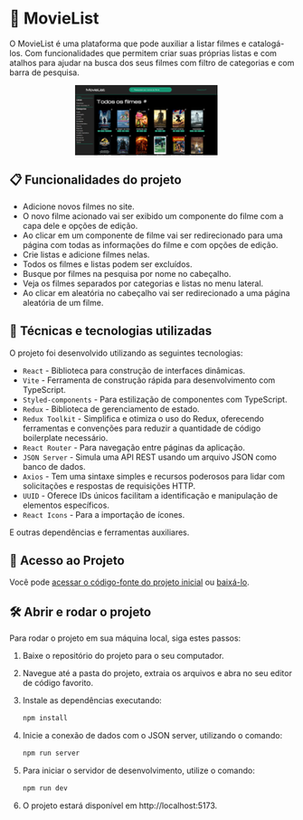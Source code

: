 # 🎥 MovieList

O MovieList é uma plataforma que pode auxiliar a listar filmes e catalogá-los. Com funcionalidades que permitem criar suas próprias listas e com atalhos para ajudar na busca dos seus filmes com filtro de categorias e com barra de pesquisa.

<p align="center">
  <img src="public/tela-inicial.png" alt="Página de início" width="50%" style="vertical-align: top; margin-right: 20px;" />
</p>

## 📋 Funcionalidades do projeto

- Adicione novos filmes no site.
- O novo filme acionado vai ser exibido um componente do filme com a capa dele e opções de edição.
- Ao clicar em um componente de filme vai ser redirecionado para uma página com todas as informações do filme e com opções de edição.
- Crie listas e adicione filmes nelas.
- Todos os filmes e listas podem ser excluídos.
- Busque por filmes na pesquisa por nome no cabeçalho.
- Veja os filmes separados por categorias e listas no menu lateral.
- Ao clicar em aleatória no cabeçalho vai ser redirecionado a uma página aleatória de um filme.

## 🔧 Técnicas e tecnologias utilizadas

O projeto foi desenvolvido utilizando as seguintes tecnologias:

- `React` - Biblioteca para construção de interfaces dinâmicas.
- `Vite` - Ferramenta de construção rápida para desenvolvimento com TypeScript.
- `Styled-components` - Para estilização de componentes com TypeScript.
- `Redux` - Biblioteca de gerenciamento de estado.
- `Redux Toolkit` - Simplifica e otimiza o uso do Redux, oferecendo ferramentas e convenções para reduzir a quantidade de código boilerplate necessário.
- `React Router` - Para navegação entre páginas da aplicação.
- `JSON Server` - Simula uma API REST usando um arquivo JSON como banco de dados.
- `Axios` - Tem uma sintaxe simples e recursos poderosos para lidar com solicitações e respostas de requisições HTTP.
- `UUID` - Oferece IDs únicos facilitam a identificação e manipulação de elementos específicos.
- `React Icons` - Para a importação de ícones.

E outras dependências e ferramentas auxiliares.

## 📁 Acesso ao Projeto

Você pode [acessar o código-fonte do projeto inicial](https://github.com/Lucaelima/movie-list) ou [baixá-lo](https://github.com/Lucaelima/movie-list/archive/refs/heads/main.zip).

## 🛠️ Abrir e rodar o projeto

Para rodar o projeto em sua máquina local, siga estes passos:

1. Baixe o repositório do projeto para o seu computador.

2. Navegue até a pasta do projeto, extraia os arquivos e abra no seu editor de código favorito.

3. Instale as dependências executando:

   ```bash
   npm install
   ```

4. Inicie a conexão de dados com o JSON server, utilizando o comando:

   ```bash
   npm run server
   ```

5. Para iniciar o servidor de desenvolvimento, utilize o comando:

   ```bash
   npm run dev
   ```

6. O projeto estará disponível em http://localhost:5173.
